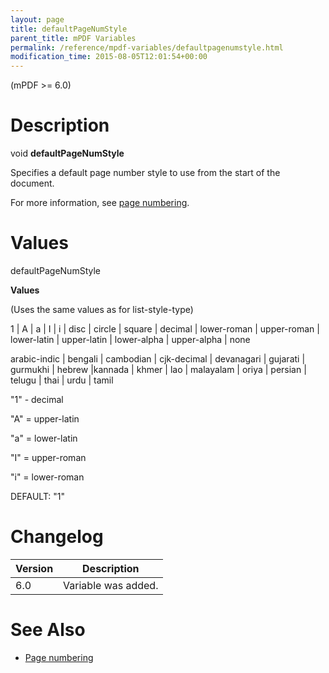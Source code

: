 ```yaml
---
layout: page
title: defaultPageNumStyle
parent_title: mPDF Variables
permalink: /reference/mpdf-variables/defaultpagenumstyle.html
modification_time: 2015-08-05T12:01:54+00:00
---
```


<p>(mPDF &gt;= 6.0)</p>

# Description

<p class="manual_block">void <b>defaultPageNumStyle</b></p>
<p>Specifies a default page number style to use from the start of the document.</p>
<p>For more information, see <a href="{{ "/paging/page-numbering.html" | prepend: site.baseurl }}">page numbering</a>.</p>

# Values

<p class="manual_param_dt"><span class="parameter">defaultPageNumStyle</span></p>
<p class="manual_param_dd"><b>Values</b>

(Uses the same values as for list-style-type)

1 | A | a | I | i | disc | circle | square | decimal | lower-roman | upper-roman | lower-latin | upper-latin | lower-alpha | upper-alpha | none

arabic-indic | bengali | cambodian | cjk-decimal | devanagari | gujarati | gurmukhi | hebrew |kannada | khmer | lao | malayalam | oriya | persian | telugu | thai | urdu | tamil

"1" - decimal

"A" = upper-latin

"a" = lower-latin

"I" = upper-roman

"i" = lower-roman<span class="smallblock">

DEFAULT</span>: "1"</p>

# Changelog

<table class="table"> <thead>
<tr> <th>Version</th><th>Description</th> </tr>
</thead> <tbody>
<tr>
<td>6.0</td>
<td>Variable was added.</td>
</tr>
</tbody> </table>

# See Also

<ul>
<li class="manual_boxlist"><a href="{{ "/paging/page-numbering.html" | prepend: site.baseurl }}">Page numbering</a></li>
</ul>
